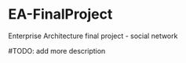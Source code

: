# EA-FinalProject
Enterprise Architecture final project - social network

#TODO: add more description
